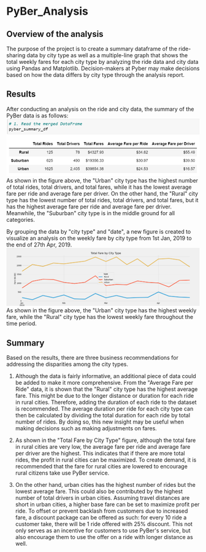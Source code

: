 # PyBer_Analysis

## Overview of the analysis
The purpose of the project is to create a summary dataframe of the ride-sharing data by city type as well as a multiple-line graph that shows the total weekly fares for each city type by analyzing the ride data and city data using Pandas and Matplotlib. Decision-makers at Pyber may make decisions based on how the data differs by city type through the analysis report.

## Results
After conducting an analysis on the ride and city data, the summary of the PyBer data is as follows:
![A summary of PyBer data](analysis/Pyber_summary_df.PNG)
As shown in the figure above, the "Urban" city type has the highest number of total rides, total drivers, and total fares, while it has the lowest average fare per ride and average fare per driver. On the other hand, the "Rural" city type has the lowest number of total rides, total drivers, and total fares, but it has the highest average fare per ride and average fare per driver. Meanwhile, the "Suburban" city type is in the middle ground for all categories.

By grouping the data by "city type" and "date", a new figure is created to visualize an analysis on the weekly fare by city type from 1st Jan, 2019 to the end of 27th Apr, 2019.
![Total Fare by City Type Figure](analysis/PyBer_fare_summary.png)
As shown in the figure above, the "Urban" city type has the highest weekly fare, while the "Rural" city type has the lowest weekly fare throughout the time period.

## Summary
Based on the results, there are three business recommendations for addressing the disparities among the city types.

1. Although the data is fairly informative, an additional piece of data could be added to make it more comprehensive. From the "Average Fare per Ride" data, it is shown that the "Rural" city type has the highest average fare. This might be due to the longer distance or duration for each ride in rural cities. Therefore, adding the duration of each ride to the dataset is recommended. The average duration per ride  for each city type can then be calculated by dividing the total duration for each ride by total number of rides. By doing so, this new insight may be useful when making decisions such as making adjustments on fares.

2. As shown in the "Total Fare by City Type" figure, although the total fare in rural cities are very low, the average fare per ride and average fare per driver are the highest. This indicates that if there are more total rides, the profit in rural cities can be maximized. To create demand, it is recommended that the fare for rural cities are lowered to encourage rural citizens take use PyBer service.

3. On the other hand, urban cities has the highest number of rides but the lowest average fare. This could also be contributed by the highest number of total drivers in urban cities. Assuming travel distances are short in urban cities, a higher base fare can be set to maximize profit per ride. To offset or prevent backlash from customers due to increased fare, a discount package can be offered as such: for every 10 ride a customer take, there will be 1 ride offered with 25% discount. This not only serves as an incentive for customers to use PyBer's service, but also encourage them to use the offer on a ride with longer distance as well.